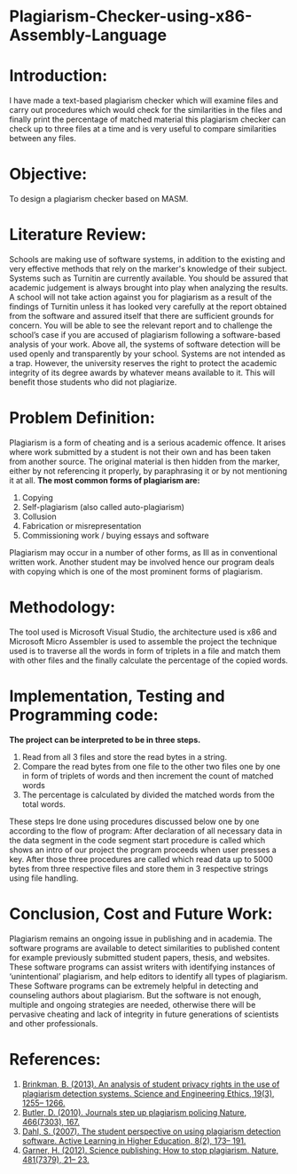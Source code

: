 # Plagiarism-Checker-using-x86-Assembly-Language


# Introduction:
I have made a text-based plagiarism checker which will examine files and carry out procedures which would check for the similarities in the files and finally print the percentage of matched material this plagiarism checker can check up to three files at a time and is very useful to compare similarities between any files.

# Objective:
To design a plagiarism checker based on MASM.

# Literature Review:

Schools are making use of software systems, in addition to the existing and very effective methods that rely on the marker's knowledge of their subject. Systems such as Turnitin are currently available. You should be assured that academic judgement is always brought into play when analyzing the results. A school will not take action against you for plagiarism as a result of the findings of Turnitin unless it has looked very carefully at the report obtained from the software and assured itself that there are sufficient grounds for concern. You will be able to see the relevant report and to challenge the school’s case if you are accused of plagiarism following a software-based analysis of your work. Above all, the systems of software detection will be used openly and transparently by your school. Systems are not intended as a trap. However, the university reserves the right to protect the academic integrity of its degree awards by whatever means available to it. This will benefit those students who did not plagiarize.

# Problem Definition:

Plagiarism is a form of cheating and is a serious academic offence. It arises where work submitted by a student is not their own and has been taken from another source. The original material is then hidden from the marker, either by not referencing it properly, by paraphrasing it or by not mentioning it at all. 
**The most common forms of plagiarism are:**

1. Copying
2. Self-plagiarism (also called auto-plagiarism)
3. Collusion
4. Fabrication or misrepresentation
5. Commissioning work / buying essays and software

Plagiarism may occur in a number of other forms, as Ill as in conventional written work. Another student may be involved hence our program deals with copying which is one of the most prominent forms of plagiarism.

# Methodology:

The tool used is Microsoft Visual Studio, the architecture used is x86 and Microsoft Micro Assembler is used to assemble the project the technique used is to traverse all the words in form of triplets in a file and match them with other files and the finally calculate the percentage of the copied words.

# Implementation, Testing and Programming code:

**The project can be interpreted to be in three steps.** 
1. Read from all 3 files and store the read bytes in a string.
2. Compare the read bytes from one file to the other two files one by one in form of triplets of words and then increment the count of matched words
3. The percentage is calculated by divided the matched words from the total words.

These steps Ire done using procedures discussed below one by one according to the flow of program:
After declaration of all necessary data in the data segment in the code segment start procedure is called which shows an intro of our project the program proceeds when user presses a key. After those three procedures are called which read data up to 5000 bytes from three respective files and store them in 3 respective strings using file handling.

# Conclusion, Cost and Future Work:
Plagiarism remains an ongoing issue in publishing and in academia. The software programs are available to detect similarities to published content for example previously submitted student papers, thesis, and websites. These software programs can assist writers with identifying instances of ‘unintentional’ plagiarism, and help editors to identify all types of plagiarism. These Software programs can be extremely helpful in detecting and counseling authors about plagiarism. But the software is not enough,
multiple and ongoing strategies are needed, otherwise there will be pervasive cheating and lack of integrity in future generations of scientists and other professionals.

# References:

1. [Brinkman, B. (2013). An analysis of student privacy rights in the use of plagiarism detection systems.
Science and Engineering Ethics, 19(3), 1255– 1266.](https://link.springer.com/article/10.1007/s11948-012-9370-y)
2. [Butler, D. (2010). Journals step up plagiarism policing Nature, 466(7303), 167.](https://www.nature.com/articles/466167a)
3. [Dahl, S. (2007). The student perspective on using plagiarism detection software. Active Learning in
Higher Education, 8(2), 173– 191.](https://journals.sagepub.com/doi/abs/10.1177/1469787407074110)
4. [Garner, H. (2012). Science publishing: How to stop plagiarism. Nature, 481(7379), 21– 23.](https://www.nature.com/articles/481021a)

